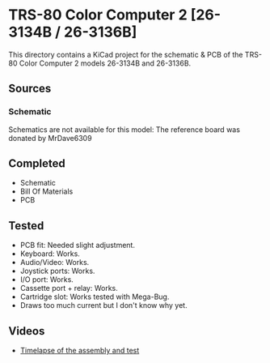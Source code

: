 # TRS-80 Color Computer 2 [26-3134B / 26-3136B]

This directory contains a KiCad project
for the schematic & PCB of the TRS-80 Color Computer 2
models 26-3134B and 26-3136B.

## Sources

### Schematic

Schematics are not available for this model:
The reference board was donated by MrDave6309


## Completed
- Schematic
- Bill Of Materials
- PCB
 
## Tested
- PCB fit: Needed slight adjustment.
- Keyboard: Works.
- Audio/Video: Works.
- Joystick ports: Works.
- I/O port: Works.
- Cassette port + relay: Works.
- Cartridge slot: Works tested with Mega-Bug.
- Draws too much current but I don't know why yet.
## Videos
- [Timelapse of the assembly and test](https://youtu.be/u0PwnJCS3qc)

